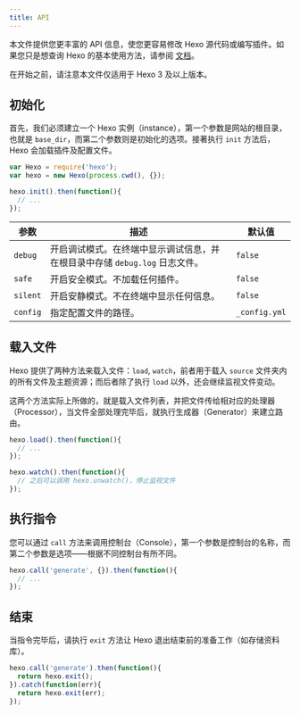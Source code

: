 ```yaml
---
title: API
---
```

本文件提供您更丰富的 API 信息，使您更容易修改 Hexo 源代码或编写插件。如果您只是想查询 Hexo 的基本使用方法，请参阅 [文档](../public/)。

在开始之前，请注意本文件仅适用于 Hexo 3 及以上版本。

## 初始化

首先，我们必须建立一个 Hexo 实例（instance），第一个参数是网站的根目录，也就是 `base_dir`，而第二个参数则是初始化的选项。接著执行 `init` 方法后，Hexo 会加载插件及配置文件。

``` js
var Hexo = require('hexo');
var hexo = new Hexo(process.cwd(), {});

hexo.init().then(function(){
  // ...
});
```

参数 | 描述 | 默认值
--- | --- | ---
`debug` | 开启调试模式。在终端中显示调试信息，并在根目录中存储 `debug.log` 日志文件。| `false`
`safe` | 开启安全模式。不加载任何插件。| `false`
`silent` | 开启安静模式。不在终端中显示任何信息。| `false`
`config` | 指定配置文件的路径。| `_config.yml`

## 载入文件

Hexo 提供了两种方法来载入文件：`load`, `watch`，前者用于载入 `source` 文件夹内的所有文件及主题资源；而后者除了执行 `load` 以外，还会继续监视文件变动。

这两个方法实际上所做的，就是载入文件列表，并把文件传给相对应的处理器（Processor），当文件全部处理完毕后，就执行生成器（Generator）来建立路由。

``` js
hexo.load().then(function(){
  // ...
});

hexo.watch().then(function(){
  // 之后可以调用 hexo.unwatch()，停止监视文件
});
```

## 执行指令

您可以通过 `call` 方法来调用控制台（Console），第一个参数是控制台的名称，而第二个参数是选项——根据不同控制台有所不同。

``` js
hexo.call('generate', {}).then(function(){
  // ...
});
```

## 结束

当指令完毕后，请执行 `exit` 方法让 Hexo 退出结束前的准备工作（如存储资料库）。

``` js
hexo.call('generate').then(function(){
  return hexo.exit();
}).catch(function(err){
  return hexo.exit(err);
});
```
